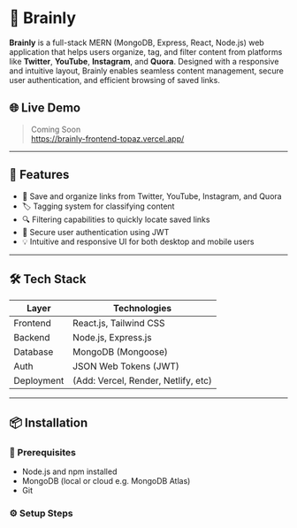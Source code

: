 # 🧠 Brainly

**Brainly** is a full-stack MERN (MongoDB, Express, React, Node.js) web application that helps users organize, tag, and filter content from platforms like **Twitter**, **YouTube**, **Instagram**, and **Quora**. Designed with a responsive and intuitive layout, Brainly enables seamless content management, secure user authentication, and efficient browsing of saved links.

## 🌐 Live Demo

> Coming Soon  
https://brainly-frontend-topaz.vercel.app/

---

## 🚀 Features

- 📌 Save and organize links from Twitter, YouTube, Instagram, and Quora
- 🏷️ Tagging system for classifying content
- 🔍 Filtering capabilities to quickly locate saved links
- 🔐 Secure user authentication using JWT
- 💡 Intuitive and responsive UI for both desktop and mobile users

---

## 🛠️ Tech Stack

| Layer        | Technologies                        |
|--------------|-------------------------------------|
| Frontend     | React.js, Tailwind CSS              |
| Backend      | Node.js, Express.js                 |
| Database     | MongoDB (Mongoose)                  |
| Auth         | JSON Web Tokens (JWT)               |
| Deployment   | (Add: Vercel, Render, Netlify, etc) |

---


## 📦 Installation

### 🧾 Prerequisites

- Node.js and npm installed
- MongoDB (local or cloud e.g. MongoDB Atlas)
- Git

### ⚙️ Setup Steps




   
